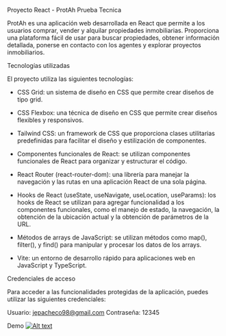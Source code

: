 Proyecto React - ProtAh Prueba Tecnica

ProtAh es una aplicación web desarrollada en React que permite a los usuarios comprar, vender y alquilar propiedades inmobiliarias. Proporciona una plataforma fácil de usar para buscar propiedades, obtener información detallada, ponerse en contacto con los agentes y explorar proyectos inmobiliarios.

Tecnologías utilizadas

El proyecto utiliza las siguientes tecnologías:

- CSS Grid: un sistema de diseño en CSS que permite crear diseños de tipo grid.

- CSS Flexbox: una técnica de diseño en CSS que permite crear diseños flexibles y responsivos.

- Tailwind CSS: un framework de CSS que proporciona clases utilitarias predefinidas para facilitar el diseño y estilización de componentes.

- Componentes funcionales de React: se utilizan componentes funcionales de React para organizar y estructurar el código.

- React Router (react-router-dom): una librería para manejar la navegación y las rutas en una aplicación React de una sola página.

- Hooks de React (useState, useNavigate, useLocation, useParams): los hooks de React se utilizan para agregar funcionalidad a los componentes funcionales, como el manejo de estado, la navegación, la obtención de la ubicación actual y la obtención de parámetros de la URL.

- Métodos de arrays de JavaScript: se utilizan métodos como map(), filter(), y find() para manipular y procesar los datos de los arrays.

- Vite: un entorno de desarrollo rápido para aplicaciones web en JavaScript y TypeScript.



Credenciales de acceso

Para acceder a las funcionalidades protegidas de la aplicación, puedes utilizar las siguientes credenciales:

Usuario: jepacheco98@gmail.com
Contraseña: 12345

Demo
[![Alt text](https://uncommunitymanager.es/wp-content/uploads/seo_google_youtube.jpg)](https://www.youtube.com/watch?v=sqGGhCQvu7s&ab_channel=JavierPacheco)